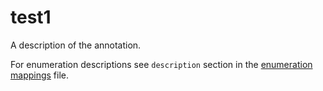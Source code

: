 # test1


A description of the annotation.  
  
For enumeration descriptions see <code>description</code> section in the [enumeration mappings](https://github.com/companieshouse/api-enumerations/blob/master/filing_history_descriptions.yml) file.  
  
